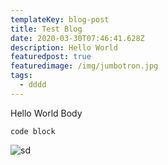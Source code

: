 ```yaml
---
templateKey: blog-post
title: Test Blog
date: 2020-03-30T07:46:41.628Z
description: Hello World
featuredpost: true
featuredimage: /img/jumbotron.jpg
tags:
  - dddd
---
```

Hello World Body

```
code block
```

![sd](/img/home-jumbotron.jpg "dafsdsaf")
